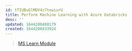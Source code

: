 ```yaml
---
id: tTIUBuGlMDV4z7tewiurU
title: Perform Machine Learning with Azure Databricks
desc: ''
updated: 1644200488179
created: 1644200433924
---
```


> [MS Learn Module](https://docs.microsoft.com/en-us/learn/modules/perform-machine-learning-with-azure-databricks/)

